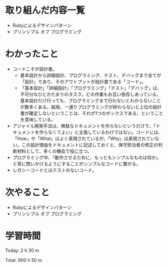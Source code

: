 # 取り組んだ内容一覧
- Rubyによるデザインパターン
- プリンシプル オブ プログラミング

# わかったこと
- コードこそが設計書。
  - 基本設計から詳細設計、プログラミング、テスト、デバッグまで全てが「設計」であり、そのアウトプットが設計書である「コード」。
  - 「基本設計」「詳細設計」「プログラミング」「テスト」「デバッグ」は、不可分なひとかたまりのタスク。どの作業もお互い依存しあっている。基本設計だけ行っても、プログラミングまで行わないとわからないことが数多くある。結局、一通りプログラミングが終わらないと上位の設計書が確定しないということは、それが1つのボックスである、ということを意味している。
- アジャイル開発手法は、無駄なドキュメントを作らないというだけで、「ドキュメントを作らなくてよい」と主張しているわけではない。コードには、「How」や「What」はよく表現されているが、「Why」は表現されていない。この設計理由をドキュメントに記述しておくと、保守担当者の修正の判断材料として、多くの機会で役に立つ。
- プログラミング中、「動作させるために、もっともシンプルなものは何か」と常に問いかけるようにすることがシンプルなコードに繋がる。
- レガシーコードとはテストのないコード。

# 次やること
- Rubyによるデザインパターン
- プリンシプル オブ プログラミング

# 学習時間
Today: 2 h 30 m

Total: 900 h 50 m
